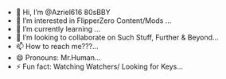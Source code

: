 - 👋 Hi, I’m @Azriel616 80sBBY
- 👀 I’m interested in FlipperZero Content/Mods ...
- 🌱 I’m currently learning ...
- 💞️ I’m looking to collaborate on Such Stuff, Further & Beyond...
- 📫 How to reach me???...
- 😄 Pronouns: Mr.Human...
- ⚡ Fun fact: Watching Watchers/ Looking for Keys...

<!---
Azriel616/Azriel616 is a ✨ special ✨ repository because its `README.md` (this file) appears on your GitHub profile.
You can click the Preview link to take a look at your changes.
--->
